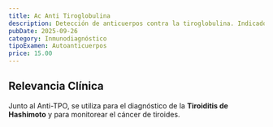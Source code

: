 ```yaml
---
title: Ac Anti Tiroglobulina
description: Detección de anticuerpos contra la tiroglobulina. Indicador de **enfermedad tiroidea autoinmune**, como la Tiroiditis de Hashimoto, y monitoreo.
pubDate: 2025-09-26
category: Inmunodiagnóstico
tipoExamen: Autoanticuerpos
price: 15.00
---
```


## Relevancia Clínica
Junto al Anti-TPO, se utiliza para el diagnóstico de la **Tiroiditis de Hashimoto** y para monitorear el cáncer de tiroides.